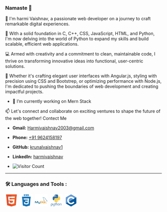 ### Namaste :pray:

👋 I'm harmi Vaishnav, a passionate web developer on a journey to craft remarkable digital experiences.


🚀 With a solid foundation in C, C++, CSS, JavaScript, HTML, and Python, I'm now delving into the world of Python to expand my skills and build scalable, efficient web applications.

💻 Armed with creativity and a commitment to clean, maintainable code, I thrive on transforming innovative ideas into functional, user-centric solutions.

🌟 Whether it's crafting elegant user interfaces with Angular.js, styling with precision using CSS and Bootstrep, or optimizing performance with Node.js, I'm dedicated to pushing the boundaries of web development and creating impactful projects.

- 🔭 I’m currently working on Mern Stack

📫 Let's connect and collaborate on exciting ventures to shape the future of the web together!
Contect Me

- **Gmail:** [Harmivaishnav2003@gmail.com](mailto:Harmivaishnav2003@gmail.com)
- **Phone:** [+91 9624158197](tel:+9624158197)
- **GitHub:** [krunalvaishnav1](https://github.com/harmivaishnav)
- **LinkedIn:** [harmivaishnav](https://www.linkedin.com/in/harmivaishnav/)




- ![Visitor Count](https://komarev.com/ghpvc/?username=harmivaishnav1&color=brightgreen)


---

### :hammer_and_wrench: Languages and Tools :
<div>
  <img src="https://github.com/devicons/devicon/blob/master/icons/html5/html5-original.svg" title="HTML5" alt="HTML" width="40" height="40"/>&nbsp;
  <img src="https://github.com/devicons/devicon/blob/master/icons/css3/css3-plain-wordmark.svg"  title="CSS3" alt="CSS" width="40" height="40"/>&nbsp;
  <img src="https://github.com/devicons/devicon/blob/master/icons/mysql/mysql-original-wordmark.svg" title="MySQL"  alt="MySQL" width="40" height="40"/>&nbsp;
  <img src="https://github.com/devicons/devicon/blob/master/icons/python/python-original-wordmark.svg" title="python"  alt="python" width="40" height="40"/>&nbsp;
   <img src="https://github.com/devicons/devicon/blob/master/icons/c/c-original.svg" title="c"  alt="c" width="40" height="40"/>&nbsp;
</div>
